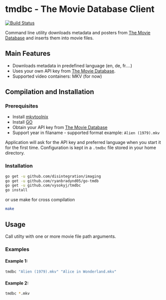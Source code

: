 # tmdbc - The Movie Database Client

[![Build Status](https://secure.travis-ci.org/vysokyj/tmdbc.svg?branch=master)](http://travis-ci.org/vysokyj/tmdbc)

Command line utility downloads metadata and posters from [The Movie Database](https://www.themoviedb.org) and inserts them into movie files.

## Main Features

* Downloads metadata in predefined language (en, de, fr....)
* Uses your own API key from [The Movie Database](https://www.themoviedb.org).
* Supported video containers: MKV (for now)

## Compilation and Installation

### Prerequisites

* Install [mkvtoolnix](https://mkvtoolnix.download/)
* Install [GO](https://golang.org/)
* Obtain your API key from [The Movie Database](https://www.themoviedb.org)
* Support year in filaname - supported format example: `Alien (1979).mkv`

Application will ask for the API key and preferred language when you start it for the first time. Configuration is kept in a `.tmdbc` file stored in your home directory.

### Installation


```bash
go get -u github.com/disintegration/imaging
go get -u github.com/ryanbradynd05/go-tmdb
go get -u github.com/vysokyj/tmdbc
go install
```

or use make for cross compilation

```bash
make
```


## Usage

Call utilty with one or more movie file path arguments.

### Examples

#### Example 1:

```bash
tmdbc "Alien (1979).mkv" "Alice in Wonderland.mkv"
```

#### Example 2:

```bash
tmdbc *.mkv
```
